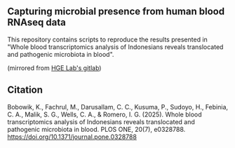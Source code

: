 ## Capturing microbial presence from human blood RNAseq data

This repository contains scripts to reproduce the results presented in "Whole blood transcriptomics analysis of Indonesians reveals translocated and pathogenic microbiota in blood".

(mirrored from [HGE Lab's gitlab](https://gitlab.svi.edu.au/igr-lab/indo_blood_microbiome))

## Citation
Bobowik, K., Fachrul, M., Darusallam, C. C., Kusuma, P., Sudoyo, H., Febinia, C. A., Malik, S. G., Wells, C. A., & Romero, I. G. (2025). Whole blood transcriptomics analysis of Indonesians reveals translocated and pathogenic microbiota in blood. PLOS ONE, 20(7), e0328788. https://doi.org/10.1371/journal.pone.0328788
